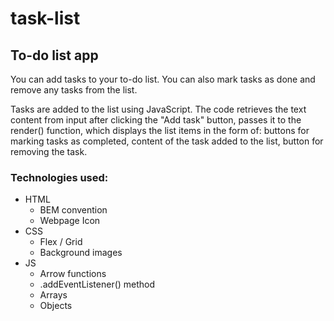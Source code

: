 # task-list

## To-do list app

You can add tasks to your to-do list. You can also mark tasks as done and remove any tasks from the list.

Tasks are added to the list using JavaScript. The code retrieves the text content from input after clicking the "Add task" button, passes it to the render() function, which displays the list items in the form of: buttons for marking tasks as completed, content of the task added to the list, button for removing the task.

### Technologies used:
- HTML
    - BEM convention
    - Webpage Icon
- CSS
    - Flex / Grid
    - Background images
- JS
    - Arrow functions
    - .addEventListener() method
    - Arrays
    - Objects